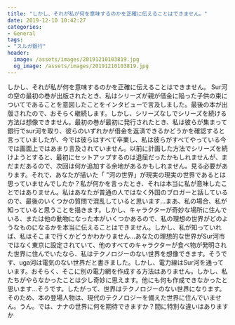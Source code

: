 ```yaml
---
title: "しかし、それが私が何を意味するのかを正確に伝えることはできません。"
date: 2019-12-10 10:42:27
categories:
- General
tags:
- "スルガ銀行"
header:
  image: /assets/images/20191210103819.jpg
  og_image: /assets/images/20191210103819.jpg
---
```


しかし、それが私が何を意味するのかを正確に伝えることはできません。 Sur河の空の最初の巻が出版されたとき、私はシリーズが親が借金に陥った子供の束についてであることを意図したことをインタビューで言及しました。最後の本が出版されたので、おそらく継続します。しかし、シリーズなしでシリーズを続ける方法は想像できません。最初の巻が最初に発行されたとき、私は彼らが集まって銀行でsur河を取り、彼らのいずれかが借金を返済できるかどうかを確認すると言っていましたが、今では彼らはすべて卒業し、私は彼らがすべてやっている今では画面上ではあまり言及されていません。以前に計画した方法でシリーズを続けようとすると、最初にセットアップするのは退屈だったかもしれませんが、まだまだあるので、次回は何か追加する余地があるかもしれません。見る必要があります。それで、あなたが描いた「 &quot;河の世界」が現実の現実の世界であるとは思っていませんでしたか？私が何かを言ったとき、それは本当に私が意味したことではありません。私はあなたが普通の人ではなく外国のブロガーと話しているので、最後のいくつかの質問で混乱していると思います...まあ、私の場合、私が知っていると思うことを描きます。しかし、キャラクターが奇妙な場所に住んでいる、または他の動物になった本がいくつかあるので、私の理想の世界がどのようなものになるかを本当に伝えることはできません。しかし、私が知っていれば、私はそこまで行くかどうかわかりません...あなたの理想的な世界がSur河市ではなく東京に設定されていて、他のすべてのキャラクターが食べ物が発明された世界に住んでいたなら、私はテクノロジーのない世界を想像できます。そうです、uga河は電気のない世界だと書きました。しかし、電力線はSur河を通っています。おそらく、そこに別の電力網を作成する方法はありません。しかし、私たちがやらなかったことは少し奇妙に思えます。他にも何も作成できなかったと思います...そうです。したがって、世界はテクノロジーのない世界になります。そのため、本の登場人物は、現代のテクノロジーを備えた世界に住んでいません。うん。では、ナナの世界に何を期待できますか？間に特別な違いはありますか
